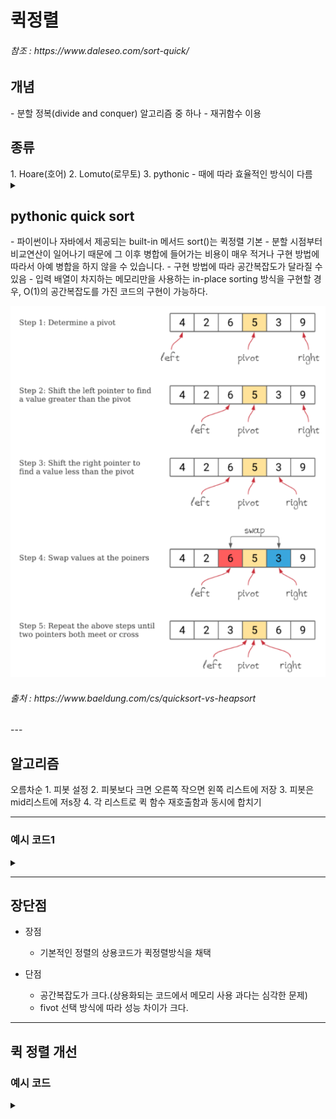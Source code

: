 # 퀵정렬
<h6>참조 : https://www.daleseo.com/sort-quick/</h6>
<h2>개념</h2>
- 분할 정복(divide and conquer) 알고리즘 중 하나
- 재귀함수 이용

<h2>종류</h2>
1. Hoare(호어)
2. Lomuto(로무토)
3. pythonic
- 때에 따라 효율적인 방식이 다름
<details>
<summary> </summary>
<div markdown="1">

### 피봇값 최적 선택
- 맨 왼쪽, 중간, 맨 오른쪽 3개의 값중 중간값을 피봇으로 선택하여 swap
  - 호어 : 피봇을 맨 왼쪽에 위치시킴
  - 로무토 : 피봇을 맨 오른쪽에 위치시킴

### 비교
1. hoare
  - 평균적으로 swap을 3배 이상 덜 발생시킴
  - 배열의 인자가 모두 같은 수일 경우
    - i와 j인덱스가 교차되는 순간 Swap을 멈춤(O(nlogn) 유지)
  - 배열이 정렬된 상태라면 한번도 Swap을 발생시키지 않음
  
2. Lamuto
   - 상대적으로 구현이 쉬움
   - 모든 인자가 같은 수이거나 이미 정렬된 배열에 대해 swap을 끝까지 계속 발생시키기 때문에 시간복잡도 O(n^2)

### 최악의 시간복잡도가 되는 경우
1. hoare
   - 맨 왼쪽의 값으로 채택한 피봇값이 최소값인 경우
   - 맨 오른쪽의 값으로 채택한 피봇값이 최대값인 경우
     - 분할이 일어나지 않음(O(n^2))
  
2. Lamuto
   - 모든 인자가 같은 수이거나 이미 정렬된 배열일지라도 swap을 끝까지 계속 발생시키기 때문에 시간복잡도 O(n^2)
   - 피봇을 잘못 선택할 경우 분할되지않아 효율 저하

<h2> hoare partition을 사용한 퀵 정렬</h2>
- 오름차순
- 초기상태
  - pivot : 레코드의 맨 왼쪽 값
  - i : 배열의 pivot 위치 바로 다음 index
  - j : 배열의 마지막 index
- 동작
  - i와 j가 교차할 때까지 반복
  - i는 피봇보다 큰 값, j는 피봇보다 작은 값을 찾음
  - 둘 다 찾으면 swap
  - i만 찾으면 j -= 1
  - j만 찾으면 i += 1
  - i와 j가 교차하면 j와 pivot swap
    - 위 과정을 거친 피봇은 다음 정렬에서 제외(자기 위치에 위치한 상태)

  ![Alt text](../../../img/HoareQsort.png)  
  ![Alt text](../../../img/HoareQsort2.png)

<h3> hoare partition quick sort implement <h3>

```python
  def HoarePartition(arr, l, r):
      p = arr[l]
      i, j = l, r

      while i <= j:
          while i <= j and arr[i] <= p:
              i += 1
          while i <= j and arr[j] >= p:
              j -= 1
          if i < j: arr[i], arr[j] = arr[j], arr[i]
      arr[l], arr[j] = arr[j], arr[l]
      return j

  def qsort(arr, l, r):
      if l < r:
          s = HoarePartition(arr, l, r)
          qsort(arr, l, s - 1)
          qsort(arr, s + 1, r)

  n = 1000000
  arr = list(map(int, input().split()))
  qsort(arr, 0, n - 1)
  print(arr[500000])
```

<h2> Lomuto partition방법을 사용한 퀵 정렬</h2>
- 오름차순
- 피봇값보다 큰 값을 오른쪽에 작은 값을 왼쪽에 위치시킴
- 초기상태
  - pivot : 레코드의 맨 오른쪽 값
  - i : 맨 왼쪽 원소의 index의 - 1
  - j : 배열의 index로 레코드의 맨 왼쪽
- 동작
  - j가 초기값부터 피봇 값 바로 전 index까지 반복
    - j가 가르키는 값이 피봇값보다 작거나 같다면 
      - i += 1
      - i 값과 j 값 swap
    - j += 1
  - 반복이 끝나면 i + 1위치와 피봇 swap

  ![Alt text](../../../img/LomutoQsort.png)  
  ![Alt text](../../../img/HoareQsort2.png)
  ![Alt text](../../../img/HoareQsort3.png)
  ![Alt text](../../../img/HoareQsort4.png)

<h3> Lomuto partition quick sort implementation <h3>

```python
  def LomutoPartition(arr, l, r):
      p = arr[r]

      i = l - 1

      for j in range(l, r):
        if arr[j] < p:
          i += 1
          arr[i], arr[j] = arr[j], arr[i]

      arr[i + 1], arr[r] = arr[r], arr[i + 1]
      return i + 1

  def qsort(arr, l, r):
      if l < r:
          s = LomutoPartition(arr, l, r)
          qsort(arr, l, s - 1)
          qsort(arr, s + 1, r)

  n = 1000000
  arr = list(map(int, input().split()))
  qsort(arr, 0, n - 1)
  print(arr[500000])
```
</div>
</details>

<h2>pythonic quick sort</h2>
- 파이썬이나 자바에서 제공되는 built-in 메서드 sort()는 퀵정렬 기본
- 분할 시점부터 비교연산이 일어나기 때문에 그 이후 병합에 들어가는 비용이 매우 적거나 구현 방법에 따라서 아예 병합을 하지 않을 수 있습니다.
- 구현 방법에 따라 공간복잡도가 달라질 수 있음
- 입력 배열이 차지하는 메모리만을 사용하는 in-place sorting 방식을 구현할 경우, O(1)의 공간복잡도를 가진 코드의 구현이 가능하다.

  ![Alt text](../../../img/quicksort.png)
  
  <h6>출처 : https://www.baeldung.com/cs/quicksort-vs-heapsort  </h6>
---
<h2>알고리즘</h2>
오름차순
1. 피봇 설정
2. 피봇보다 크면 오른쪽 작으면 왼쪽 리스트에 저장
3. 피봇은 mid리스트에 저s장
4. 각 리스트로 퀵 함수 재호출함과 동시에 합치기

---

<h3>예시 코드1</h3> 
<details>
<summary> </summary>
<div markdown="1">

```python
def quick_sort(arr):
  if len(arr) <2:
    return arr

  fvt_idx = len(arr)//2
  leftlist, midlist, rightlist = [], [arr[fvt_idx]], []

  for el in arr:
    if arr[fvt_idx] > el:
      leftlist.append(el)
    elif arr[fvt_idx] < el:
      rightlist.append(el)

  return quick_sort(leftlist) + quick_sort(midlist) + quick_sort(rightlist)

  numbers = [3, 2, 4, 6, 9, 1, 6, 7, 5]
  print(f'정렬 전 :', numbers)
  print('------' * 10)
  numbers = quick_sort(numbers)
  print(f'정렬 후 :', numbers)

```
</div>
</details>

---

<h2>장단점</h2>

- 장점
  - 기본적인 정렬의 상용코드가 퀵정렬방식을 채택

- 단점
  - 공간복잡도가 크다.(상용화되는 코드에서 메모리 사용 과다는 심각한 문제)
  - fivot 선택 방식에 따라 성능 차이가 크다.
---

<h2>퀵 정렬 개선 </h2>

<h3>예시 코드</h3> 
<details>
<summary> </summary>
<div markdown="1">

<h3>알고리즘</h3>
- 리스트의 정 가운데 있는 값을 피봇 설정
- 분할하는 함수와 구간마다 끝 구간을 줄여가며 피봇과 비교후 swap하는 함수 작성
- 전체 구간에서 피봇 설정
- 피봇기준으로 끝 인덱스에서 증가시키고 줄여나가면서 비교
- 왼쪽에서 피봇보다 큰값과 오른쪽에서 피봇보다 작은 값을 찾았다면 교환
- 끝 인덱스 두 개가 교차했을 때 break - 큰 인덱스 반환
- 반환된 인덱스 기준으로 위 아래 배열 다시 함수 호출
  
```python
def quick_sort(arr):

  # 배열을 나눠서 분할 정복하도록 하는 함수
  def partition(lft_idx, rgt_idx):
    if lft_idx >= rgt_idx:ㄴ
      return
    
    # 배열에서 입력된 인덱스를 기준으로 양 옆에서 인덱스를 증가시키고 줄여가며 피봇을 기준으로 교환 
    mid = sort(lft_idx, rgt_idx)
    #왼쪽 오른쪽 배열에 대해서 입력된 인덱스가 같거나 교차되었을 때까지 분할해서 sort 실행
    partition(lft_idx, mid - 1)
    partition(mid, rgt_idx)

    return arr

  # 입력된 인덱스들 구간에서 피봇을 정하고 비교 교환해나가며 끝난 후 새로운 mid_idx 반환
  def sort(lft_idx, rgt_idx):

    fivot = arr[(lft_idx + rgt_idx)//2]

    # 왼쪽 인덱스와 오른쪽 인덱스가 교차하기 전까지
    # 왼쪽에서 피봇보다 값이 큰 인덱스 찾고 오른쪽에서 피봇보다 값이 작은 인덱스 찾기
    while lft_idx <= rgt_idx:
      while arr[lft_idx] < fivot:
        lft_idx += 1
      while arr[rgt_idx] > fivot:
        rgt_idx -= 1
    
    # 인덱스들이 교차되지 않았을 때 교환 진행 및 인덱스 증감
      if lft_idx <= rgt_idx:
        arr[lft_idx], arr[rgt_idx] = arr[rgt_idx], arr[lft_idx]
        lft_idx, rgt_idx = lft_idx + 1, rgt_idx - 1
    # 다음에 순환할 배열의 구간을 결정할 mid_idx 반환
    return lft_idx

  return partition(0, len(arr) - 1)

```

<h2> 복잡도 </h2>
- 이상적인 경우 O(nlogn)
- 최악의 경우 O(n**2)
</details>

</div>